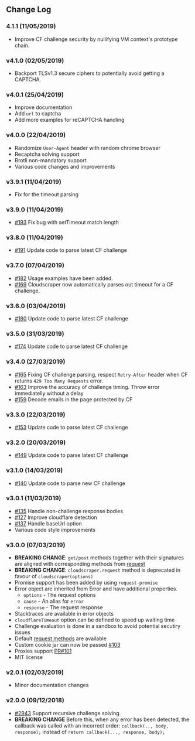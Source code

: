 ## Change Log
### 4.1.1 (11/05/2019)
- Improve CF challenge security by nullifying VM context's prototype chain.

### v4.1.0 (02/05/2019)
- Backport TLSv1.3 secure ciphers to potentially avoid getting a CAPTCHA.

### v4.0.1 (25/04/2019)
- Improve documentation
- Add `url` to captcha
- Add more examples for reCAPTCHA handling

### v4.0.0 (22/04/2019)
- Randomize `User-Agent` header with random chrome browser
- Recaptcha solving support
- Brotli non-mandatory support
- Various code changes and improvements

### v3.9.1 (11/04/2019)
- Fix for the timeout parsing

### v3.9.0 (11/04/2019)
- [#193](https://github.com/codemanki/cloudscraper/pull/193) Fix bug with setTimeout match length

### v3.8.0 (11/04/2019)
- [#191](https://github.com/codemanki/cloudscraper/pull/191) Update code to parse latest CF challenge

### v3.7.0 (07/04/2019)
- [#182](https://github.com/codemanki/cloudscraper/pull/182) Usage examples have been added.
- [#169](https://github.com/codemanki/cloudscraper/pull/169) Cloudscraper now automatically parses out timeout for a CF challenge.

### v3.6.0 (03/04/2019)
- [#180](https://github.com/codemanki/cloudscraper/pull/180) Update code to parse latest CF challenge

### v3.5.0 (31/03/2019)
- [#174](https://github.com/codemanki/cloudscraper/pull/174) Update code to parse latest CF challenge

### v3.4.0 (27/03/2019)
- [#165](https://github.com/codemanki/cloudscraper/pull/165) Fixing CF challenge parsing, respect `Retry-After` header when CF returns `429 Too Many Requests` error.
- [#163](https://github.com/codemanki/cloudscraper/pull/163) Improve the accuracy of challenge timing. Throw error immediatelly without a delay
- [#159](https://github.com/codemanki/cloudscraper/pull/159) Decode emails in the page protected by CF

### v3.3.0 (22/03/2019)
- [#153](https://github.com/codemanki/cloudscraper/pull/153) Update code to parse latest CF challenge

### v3.2.0 (20/03/2019)
- [#149](https://github.com/codemanki/cloudscraper/pull/149) Update code to parse latest CF challenge

### v3.1.0 (14/03/2019)
- [#140](https://github.com/codemanki/cloudscraper/pull/140) Update code to parse new CF challenge

### v3.0.1 (11/03/2019)
- [#135](https://github.com/codemanki/cloudscraper/pull/135) Handle non-challenge response bodies 
- [#127](https://github.com/codemanki/cloudscraper/pull/127) Improve cloudflare detection 
- [#137](https://github.com/codemanki/cloudscraper/pull/137) Handle baseUrl option
- Various code style improvements

### v3.0.0 (07/03/2019)
- **BREAKING CHANGE**: `get/post` methods together with their signatures are aligned with corresponding methods from [request](https://github.com/request/request#requestmethod)
- **BREAKING CHANGE**: `cloudscraper.request` method is deprecated in favour of `cloudscraper(options)`
- Promise support has been added by using `request-promise`
- Error object are  inherited from Error and have additional properties.
  * `options` - The request options
  * `cause` - An alias for `error`
  * `response` - The request response
-  Stacktraces are available in error objects
- `cloudflareTimeout` option can be defined to speed up waiting time
- Challenge evaluation is done in a sandbox to avoid potential secutiry issues
- Default [request methods](https://github.com/request/request#requestmethod) are available
- Custom cookie jar can now be passed [#103](https://github.com/codemanki/cloudscraper/issues/102)
- Proxies support [PR#101](https://github.com/codemanki/cloudscraper/pull/101)
- MIT license

### v2.0.1 (02/03/2019)
- Minor documentation changes

### v2.0.0 (09/12/2018)
- [#2943](https://github.com/codemanki/cloudscraper/pull/66) Support recursive challenge solving. 
- **BREAKING CHANGE** Before this, when any error has been detected, the callback was called with an incorrect order: `callback(.., body, response);` instead of `return callback(..., response, body);`

